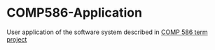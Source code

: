# COMP586-Application
User application of the software system described in [COMP 586 term project](https://github.com/chizuo/COMP586-Project)
